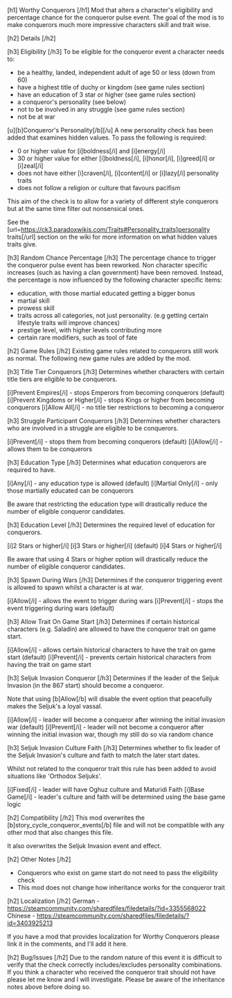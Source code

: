 [h1] Worthy Conquerors [/h1]
Mod that alters a character's eligibility and percentage chance for the conqueror pulse event.
The goal of the mod is to make conquerors much more impressive characters skill and trait wise.

[h2] Details [/h2]

[h3] Eligibility [/h3]
To be eligible for the conqueror event a character needs to:

* be a healthy, landed, independent adult of age 50 or less (down from 60)
* have a highest title of duchy or kingdom (see game rules section)
* have an education of 3 star or higher (see game rules section)
* a conqueror's personality (see below)
* not to be involved in any struggle (see game rules section)
* not be at war

[u][b]Conqueror's Personality[/b][/u]
A new personality check has been added that examines hidden values. To pass the following is required:
* 0 or higher value for [i]boldness[/i] and [i]energy[/i]
* 30 or higher value for either [i]boldness[/i], [i]honor[/i], [i]greed[/i] or [i]zeal[/i]
* does not have either [i]craven[/i], [i]content[/i] or [i]lazy[/i] personality traits
* does not follow a religion or culture that favours pacifism

This aim of the check is to allow for a variety of different style conquerors but at the same time filter out nonsensical ones.

See the [url=https://ck3.paradoxwikis.com/Traits#Personality_traits]personality traits[/url] section on the wiki for more information on what hidden values traits give.

[h3] Random Chance Percentage [/h3]
The percentage chance to trigger the conqueror pulse event has been reworked.
Non character specific increases (such as having a clan government) have been removed.
Instead, the percentage is now influenced by the following character specific items:
* education, with those martial educated getting a bigger bonus
* martial skill
* prowess skill
* traits across all categories, not just personality. (e.g getting certain lifestyle traits will improve chances)
* prestige level, with higher levels contributing more
* certain rare modifiers, such as tool of fate

[h2] Game Rules [/h2]
Existing game rules related to conquerors still work as normal.
The following new game rules are added by the mod.

[h3] Title Tier Conquerors [/h3]
Determines whether characters with certain title tiers are eligible to be conquerors.

[i]Prevent Empires[/i] - stops Emperors from becoming conquerors (default)
[i]Prevent Kingdoms or Higher[/i] - stops Kings or higher from becoming conquerors
[i]Allow All[/i] - no title tier restrictions to becoming a conqueror

[h3] Struggle Participant Conquerors [/h3]
Determines whether characters who are involved in a struggle are eligible to be conquerors.

[i]Prevent[/i] - stops them from becoming conquerors (default)
[i]Allow[/i] - allows them to be conquerors

[h3] Education Type [/h3]
Determines what education conquerors are required to have.

[i]Any[/i] - any education type is allowed (default)
[i]Martial Only[/i] - only those martially educated can be conquerors

Be aware that restricting the education type will drastically reduce the number of eligible conqueror candidates.

[h3] Education Level [/h3]
Determines the required level of education for conquerors.

[i]2 Stars or higher[/i]
[i]3 Stars or higher[/i] (default)
[i]4 Stars or higher[/i]

Be aware that using 4 Stars or higher option will drastically reduce the number of eligible conqueror candidates.

[h3] Spawn During Wars [/h3]
Determines if the conqueror triggering event is allowed to spawn whilst a character is at war.

[i]Allow[/i] - allows the event to trigger during wars
[i]Prevent[/i] - stops the event triggering during wars (default)

[h3] Allow Trait On Game Start [/h3]
Determines if certain historical characters (e.g. Saladin) are allowed to have the conqueror trait on game start.

[i]Allow[/i] - allows certain historical characters to have the trait on game start (default)
[i]Prevent[/i] - prevents certain historical characters from having the trait on game start

[h3] Seljuk Invasion Conqueror [/h3]
Determines if the leader of the Seljuk Invasion (in the 867 start) should become a conqueror.

Note that using [b]Allow[/b] will disable the event option that peacefully makes the Seljuk's a loyal vassal.

[i]Allow[/i] - leader will become a conqueror after winning the initial invasion war (default)
[i]Prevent[/i] - leader will not become a conqueror after winning the initial invasion war, though my still do so via random chance

[h3] Seljuk Invasion Culture Faith [/h3]
Determines whether to fix leader of the Seljuk Invasion's culture and faith to match the later start dates.

Whilst not related to the conqueror trait this rule has been added to avoid situations like 'Orthodox Seljuks'.

[i]Fixed[/i] - leader will have Oghuz culture and Maturidi Faith
[i]Base Game[/i] - leader's culture and faith will be determined using the base game logic

[h2] Compatibility [/h2]
This mod overwrites the [b]story_cycle_conqueror_events[/b] file and will not be compatible with any other mod that also changes this file.

It also overwrites the Seljuk Invasion event and effect.

[h2] Other Notes [/h2]
* Conquerors who exist on game start do not need to pass the eligibility check
* This mod does not change how inheritance works for the conqueror trait

[h2] Localization [/h2]
German - https://steamcommunity.com/sharedfiles/filedetails/?id=3355568022
Chinese - https://steamcommunity.com/sharedfiles/filedetails/?id=3403925213

If you have a mod that provides localization for Worthy Conquerors please link it in the comments, and I'll add it here.

[h2] Bug/Issues [/h2]
Due to the random nature of this event it is difficult to verify that the check correctly includes/excludes personality combinations.
If you think a character who received the conqueror trait should not have please let me know and I will investigate.
Please be aware of the inheritance notes above before doing so.